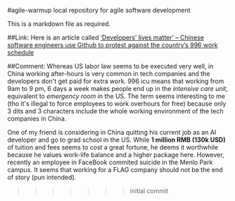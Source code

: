 #agile-warmup
local repository for agile software development

This is a markdown file as required.

##Link:
Here is an article called [‘Developers’ lives matter’ – Chinese software engineers use Github to protest against the country’s 996 work schedule](https://www.scmp.com/tech/start-ups/article/3003691/developers-lives-matter-chinese-software-engineers-use-github)

##Comment: 
Whereas US labor law seems to be executed very well, in China working after-hours is very common in tech companies and the developers don't get paid for extra work. 996 icu means that working from 9am to 9 pm, 6 days a week makes people end up in the *intensive care unit*, equivalent to *emergency room* in the US. The term seems interesting to me (tho it's illegal to force employees to work overhours for free) because only 3 dits and 3 characters include the whole working environment of the tech companies in China.

One of my friend is considering in China quitting his current job as an AI developer and go to grad school in the US. While **1 million RMB (130k USD)** of tuition and fees seems to cost a great fortune, he deems it worthwhile because he values work-life balance and a higher package here. However, recently an employee in FaceBook commited suicide in the Menlo Park campus. It seems that working for a FLAG company should not be the end of story (pun intended).
>>>>>>> initial commit
